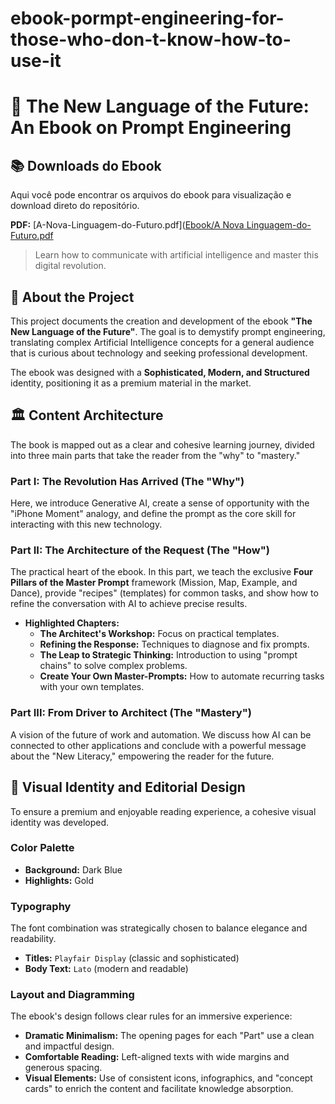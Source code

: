 # ebook-pormpt-engineering-for-those-who-don-t-know-how-to-use-it

# 📖 The New Language of the Future: An Ebook on Prompt Engineering

## 📚 Downloads do Ebook

Aqui você pode encontrar os arquivos do ebook para visualização e download direto do repositório.

 **PDF:** [A-Nova-Linguagem-do-Futuro.pdf]([Ebook/A Nova Linguagem-do-Futuro.pdf](https://github.com/MarceloAC19/ebook-pormpt-engineering-for-those-who-don-t-know-how-to-use-it/blob/main/Ebook/A%20Nova%20Linguagem%20do%20Futuro%20-%20ebook.pdf)

> Learn how to communicate with artificial intelligence and master this digital revolution.

## 🚀 About the Project

This project documents the creation and development of the ebook **"The New Language of the Future"**. The goal is to demystify prompt engineering, translating complex Artificial Intelligence concepts for a general audience that is curious about technology and seeking professional development.

The ebook was designed with a **Sophisticated, Modern, and Structured** identity, positioning it as a premium material in the market.

## 🏛️ Content Architecture

The book is mapped out as a clear and cohesive learning journey, divided into three main parts that take the reader from the "why" to "mastery."

### Part I: The Revolution Has Arrived (The "Why")
Here, we introduce Generative AI, create a sense of opportunity with the "iPhone Moment" analogy, and define the prompt as the core skill for interacting with this new technology.

### Part II: The Architecture of the Request (The "How")
The practical heart of the ebook. In this part, we teach the exclusive **Four Pillars of the Master Prompt** framework (Mission, Map, Example, and Dance), provide "recipes" (templates) for common tasks, and show how to refine the conversation with AI to achieve precise results.

- **Highlighted Chapters:**
  - **The Architect's Workshop:** Focus on practical templates.
  - **Refining the Response:** Techniques to diagnose and fix prompts.
  - **The Leap to Strategic Thinking:** Introduction to using "prompt chains" to solve complex problems.
  - **Create Your Own Master-Prompts:** How to automate recurring tasks with your own templates.

### Part III: From Driver to Architect (The "Mastery")
A vision of the future of work and automation. We discuss how AI can be connected to other applications and conclude with a powerful message about the "New Literacy," empowering the reader for the future.

## 🎨 Visual Identity and Editorial Design

To ensure a premium and enjoyable reading experience, a cohesive visual identity was developed.

### Color Palette
- **Background:** Dark Blue
- **Highlights:** Gold


### Typography
The font combination was strategically chosen to balance elegance and readability.
- **Titles:** `Playfair Display` (classic and sophisticated)
- **Body Text:** `Lato` (modern and readable)

### Layout and Diagramming
The ebook's design follows clear rules for an immersive experience:
- **Dramatic Minimalism:** The opening pages for each "Part" use a clean and impactful design.
- **Comfortable Reading:** Left-aligned texts with wide margins and generous spacing.
- **Visual Elements:** Use of consistent icons, infographics, and "concept cards" to enrich the content and facilitate knowledge absorption.
